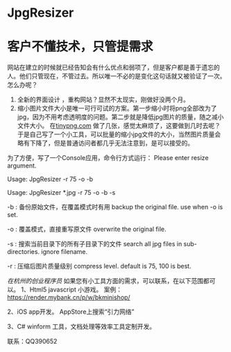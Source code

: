 # JpgResizer

# 客户不懂技术，只管提需求

网站在建立的时候就已经告知会有什么优点和弱项了，但是客户都是善于遗忘的人。他们只管现在，不管过去。所以唯一不必的是变化这句话就又被验证了一次。
怎么办呢？
 1. 全新的界面设计 ，重构网站？显然不太现实，刚做好没两个月。
 2. 缩小图片文件大小是唯一可行可试的方案。第一步缩小时将png全部改为了jpg，因为不用考虑透明度的问题。第二步就是降低jpg图片的质量，随之减小文件大小。
 在[tinypng.com](https://www.tinypng.com) 做了几张，感觉太麻烦了，这要做到几时去呢？
 于是自己写了一个小工具，可以批量的缩小jpg文件的大小，当然图片质量会略有下降了，但是普通访问者都几乎无法注意到，是可以接受的。
 
为了方便，写了一个Console应用，命令行方式运行：
Please enter resize argument.

Usage: JpgResizer <filename> -r 75 -o -b

Usage: JpgResizer *.jpg -r 75 -o -b -s

 -b  : 备份原始文件，在覆盖模式时有用 backup the original file. use when -o is set.
 
 -o  : 覆盖模式，直接重写原文件 overwrite the original file.
 
 -s  : 搜索当前目录下的所有子目录下的文件 search all jpg files in sub-directories. ignore filename.
 
 -r  : 压缩后图片质量级别 compress level. default is 75, 100 is best.
 
 
 *在杭州的创业程序员*
 如果您有小工具方面的需求，可以联系，在以下范围都可以。
 1、Html5 javascript 小游戏。 案例：https://render.mybank.cn/p/w/bkminishop/ 
 
 2、iOS app开发。 AppStore上搜索“引力网络”
 
 3、C# winform 工具，文档处理等效率工具定制开发。
 
 联系：QQ390652
